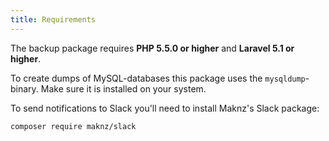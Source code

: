 ```yaml
---
title: Requirements
---
```


The backup package requires **PHP 5.5.0 or higher** and **Laravel 5.1 or higher**.

To create dumps of MySQL-databases this package uses the `mysqldump`-binary.
Make sure it is installed on your system.

To send notifications to Slack you'll need to install Maknz's Slack package:

```bash
composer require maknz/slack
```
